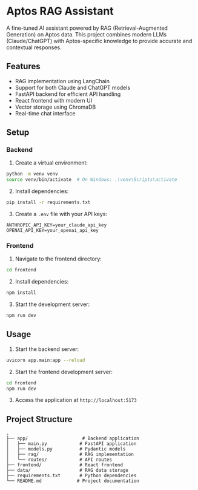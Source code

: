 # Aptos RAG Assistant

A fine-tuned AI assistant powered by RAG (Retrieval-Augmented Generation) on Aptos data. This project combines modern LLMs (Claude/ChatGPT) with Aptos-specific knowledge to provide accurate and contextual responses.

## Features

- RAG implementation using LangChain
- Support for both Claude and ChatGPT models
- FastAPI backend for efficient API handling
- React frontend with modern UI
- Vector storage using ChromaDB
- Real-time chat interface

## Setup

### Backend
1. Create a virtual environment:
```bash
python -m venv venv
source venv/bin/activate  # On Windows: .\venv\Scripts\activate
```

2. Install dependencies:
```bash
pip install -r requirements.txt
```

3. Create a `.env` file with your API keys:
```
ANTHROPIC_API_KEY=your_claude_api_key
OPENAI_API_KEY=your_openai_api_key
```

### Frontend
1. Navigate to the frontend directory:
```bash
cd frontend
```

2. Install dependencies:
```bash
npm install
```

3. Start the development server:
```bash
npm run dev
```

## Usage

1. Start the backend server:
```bash
uvicorn app.main:app --reload
```

2. Start the frontend development server:
```bash
cd frontend
npm run dev
```

3. Access the application at `http://localhost:5173`

## Project Structure

```
.
├── app/                    # Backend application
│   ├── main.py            # FastAPI application
│   ├── models.py          # Pydantic models
│   ├── rag/               # RAG implementation
│   └── routes/            # API routes
├── frontend/              # React frontend
├── data/                  # RAG data storage
├── requirements.txt       # Python dependencies
└── README.md             # Project documentation
``` 